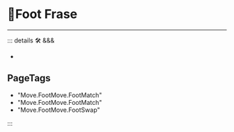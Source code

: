 # 🔷<move>Foot Frase</move>

---

<!-- =================================================== -->
<!-- =================================================== -->
<!-- =================================================== -->
<!-- =================================================== -->
<!-- =================================================== -->
::: details 🛠 <dev>&&&</dev>

-

<h2>PageTags</h2>

- "Move.FootMove.FootMatch"
- "Move.FootMove.FootMatch"
- "Move.FootMove.FootSwap"

:::
